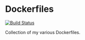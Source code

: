 # Dockerfiles
[![Build Status](https://travis-ci.org/ecneladis/dockerfiles.svg?branch=master)](https://travis-ci.org/ecneladis/dockerfiles)

Collection of my various Dockerfiles.
